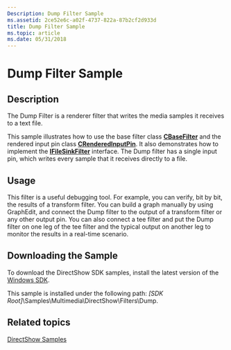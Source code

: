 ```yaml
---
Description: Dump Filter Sample
ms.assetid: 2ce52e6c-a02f-4737-822a-87b2cf2d933d
title: Dump Filter Sample
ms.topic: article
ms.date: 05/31/2018
---
```


# Dump Filter Sample

## Description

The Dump Filter is a renderer filter that writes the media samples it receives to a text file.

This sample illustrates how to use the base filter class [**CBaseFilter**](cbasefilter.md) and the rendered input pin class [**CRenderedInputPin**](crenderedinputpin.md). It also demonstrates how to implement the [**IFileSinkFilter**](/windows/desktop/api/Strmif/nn-strmif-ifilesinkfilter) interface. The Dump filter has a single input pin, which writes every sample that it receives directly to a file.

## Usage

This filter is a useful debugging tool. For example, you can verify, bit by bit, the results of a transform filter. You can build a graph manually by using GraphEdit, and connect the Dump filter to the output of a transform filter or any other output pin. You can also connect a tee filter and put the Dump filter on one leg of the tee filter and the typical output on another leg to monitor the results in a real-time scenario.

## Downloading the Sample

To download the DirectShow SDK samples, install the latest version of the [Windows SDK](https://go.microsoft.com/fwlink/p/?linkid=129787).

This sample is installed under the following path: *\[SDK Root\]*\\Samples\\Multimedia\\DirectShow\\Filters\\Dump.

## Related topics

<dl> <dt>

[DirectShow Samples](directshow-samples.md)
</dt> </dl>

 

 



